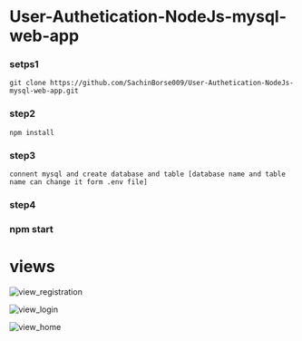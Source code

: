 # User-Authetication-NodeJs-mysql-web-app

### setps1
```
git clone https://github.com/SachinBorse009/User-Authetication-NodeJs-mysql-web-app.git
```

### step2

```
npm install
```

### step3
```
connent mysql and create database and table [database name and table name can change it form .env file]
```

### step4

### npm start


# views

![view_registration](https://user-images.githubusercontent.com/111965224/220388706-9a34919d-64f2-414b-9309-96931dc0e324.png)


![view_login](https://user-images.githubusercontent.com/111965224/220388791-35eede30-1ee4-462b-85b2-3a8934d497f4.png)


![view_home](https://user-images.githubusercontent.com/111965224/220388914-57ff6b15-4837-4e88-9e6f-94ed8139f98e.png)

